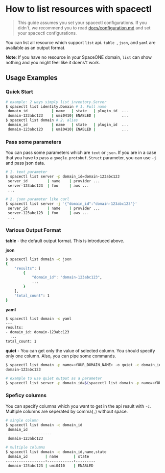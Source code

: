 # How to list resources with spacectl

> This guide assumes you set your spacectl configurations. If you didn't, we recommend you to read [docs/configuration.md](docs/configuration.md) and set your spacectl configurations.

You can list all resource which support `list` api. `table `, `json`, and `yaml` are available as an output format. 

**Note**: If you have no resource in your SpaceONE domain, `list` can show nothing and you might feel like it doens't work.

## Usage Examples

### Quick Start

```bash
# example: 2 ways simply list inventory.Server
$ spaceclt list identity.Domain # 1. Full name
 domain_id           | name   | state   | plugin_id  ...
 domain-123abc123    | umi0410| ENABLED |            ...
$ spacectl list domain # 2. alias
 domain_id           | name   | state   | plugin_id  ...
 domain-123abc123    | umi0410| ENABLED |            ...
```

### Pass some parameters

You can pass some parameters which are `text` or `json`. If you are in a case that you have to pass a `google.protobuf.Struct` parameter, you can use `-j` and pass json data.

```bash
# 1. text parameter
$ spacectl list server -p domain_id=domain-123abc123
 server_id         | name    | provider ...
 server-123abc123  | foo     | aws ...
 ...
 
# 2. json parameter like curl
$ spacectl list server -j '{"domain_id":"domain-123abc123"}'
 server_id         | name    | provider ...
 server-123abc123  | foo     | aws ...
 ...
```



### Various Output Format

**table** - the default output format. This is introduced above.

**json**

```bash
$ spacectl list domain -o json
{
    "results": [
        {
            "domain_id": "domain-123abc123",
           	...
        }
    ],
    "total_count": 1
}
```

**yaml** 

```bash
$ spacectl list domain -o yaml
---
results:
- domain_id: domain-123abc123
  ...
total_count: 1
```

**quiet** - You can get only the value of selected column. You should specify only one column. Also, you can pipe some commands.

```bash
$ spacectl list domain -p name=<YOUR_DOMAIN_NAME> -o quiet -c domain_id
domain-123abc123

# example to use quiet output as a parameter
$ spacectl list server -p domain_id=$(spacectl list domain -p name=<YOUR_DOMAIN_NAME> -o quiet -c domain_id)
```



### Speficy columns

You can specify columns which you want to get in the api result with `-c`. Multiple columns are seperated by comma(`,`) without space.

```bash
# single column
$ spacectl list domain -c domain_id
 domain_id
---------------------
 domain-123abc123

# multiple columns
$ spacectl list domain -c domain_id,name,state
 domain_id        | name       | state
------------------+------------+---------
 domain-123abc123 | umi0410    | ENABLED
```